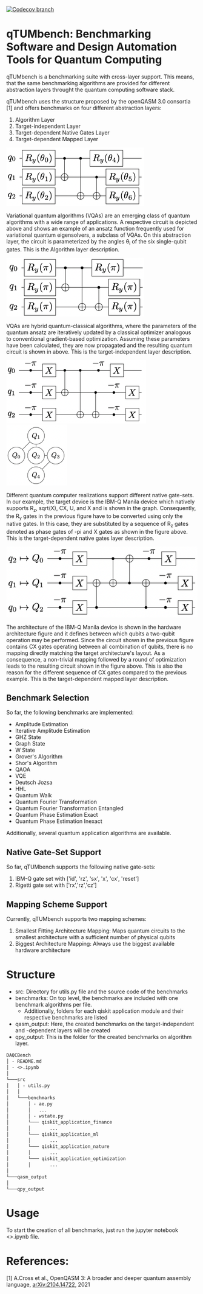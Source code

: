 [![Codecov branch](https://img.shields.io/codecov/c/github/nq8/DAQCBench/master?label=codecov&logo=codecov&style=plastic)](https://codecov.io/gh/nq8/DAQCBench)
# qTUMbench: Benchmarking Software and Design Automation Tools for Quantum Computing

qTUMbench is a benchmarking suite with cross-layer support. This means, that the same benchmarking
algorithms are provided for different abstraction layers throught the quantum computing
software stack.

qTUMbench uses the structure proposed by the openQASM 3.0 consortia [1] and offers benchmarks
on four different abstraction layers:
1) Algorithm Layer
2) Target-independent Layer
3) Target-dependent Native Gates Layer
4) Target-dependent Mapped Layer

![alt text](img/layer_1.png "Title")

Variational quantum algorithms (VQAs) are an emerging class of quantum algorithms with a 
wide range of applications. A respective circuit is depicted above and shows an example of an 
ansatz function frequently used for variational quantum eigensolvers, a subclass of VQAs. On 
this abstraction layer, the circuit is parameterized by the angles 
&theta;<sub>i</sub> of the six single-qubit gates. This is the Algorithm layer description.

![alt text](img/layer_2.png "Title")

VQAs are hybrid quantum-classical algorithms, where the parameters of the quantum ansatz are 
iteratively updated by a classical optimizer analogous to conventional gradient-based optimization.
Assuming these parameters have been calculated, they are now propagated and the resulting 
quantum circuit is shown in above. This is the target-independent layer description.

![alt text](img/layer_3.png "Title") ![alt text](img/arch.png "Title")

Different quantum computer realizations support different native gate-sets. 
In our example, the target device is the IBM-Q Manila device which natively supports 
R<sub>z</sub>, sqrt(X), CX, U, and X and is shown in the graph. Consequently, the R<sub>y</sub> 
gates in the previous figure have to be converted using only the native gates. 
In this case, they are substituted by a sequence of R<sub>z</sub>
gates denoted as phase gates of -pi and X gates as shown in the figure above.
This is the target-dependent native gates layer description.

![alt text](img/layer_4.png "Title")

The architecture of the IBM-Q Manila device is shown in the hardware architecture figure and 
it defines between which qubits a two-qubit operation may be performed.
Since the circuit shown in the previous figure contains CX gates operating between all combination of 
qubits, there is no mapping directly matching the target architecture's layout. As a consequence, 
a non-trivial mapping followed by a round of optimization leads to the resulting circuit shown 
in the figure above. This is also the reason for the different sequence of CX gates compared 
to the previous example.
This is the target-dependent mapped layer description.

## Benchmark Selection
So far, the following benchmarks are implemented:
- Amplitude Estimation
- Iterative Amplitude Estimation
- GHZ State
- Graph State
- W State
- Grover's Algorithm
- Shor's Algorithm
- QAOA
- VQE
- Deutsch Jozsa
- HHL
- Quantum Walk
- Quantum Fourier Transformation
- Quantum Fourier Transformation Entangled
- Quantum Phase Estimation Exact
- Quantum Phase Estimation Inexact

Additionally, several quantum application algorithms are available.

## Native Gate-Set Support
So far, qTUMbench supports the following native gate-sets:
1) IBM-Q gate set with ['id', 'rz', 'sx', 'x', 'cx', 'reset']
2) Rigetti gate set with ['rx','rz','cz']

## Mapping Scheme Support
Currently, qTUMbench supports two mapping schemes:
1) Smallest Fitting Architecture Mapping: Maps quantum circuits to the smallest architecture with a sufficient number of physical qubits
2) Biggest Architecture Mapping: Always use the biggest available hardware architecture

# Structure
- src: Directory for  utils.py file and the source code of the benchmarks
- benchmarks: On top level, the benchmarks are included with one benchmark algorithms per file. 
  - Additionally, folders for each qiskit application module and their respective benchmarks are listed
- qasm_output: Here, the created benchmarks on the target-independent and -dependent layers will be created
- qpy_output: This is the folder for the created benchmarks on algorithm layer.
```
DAQCBench
│ - README.md
│ - <>.ipynb  
│
└───src
│   │ - utils.py
│   │
│   └───benchmarks
│       │ - ae.py
│       │   ...
│       │ - wstate.py
│       └─── qiskit_application_finance
│       │       ...
│       └─── qiskit_application_ml
│       │       ...
│       └─── qiskit_application_nature
│       │       ...
│       └─── qiskit_application_optimization
│       │       ...
│
└───qasm_output
│
└───qpy_output
```

# Usage
To start the creation of all benchmarks, just run the jupyter notebook <>.ipynb file.

# References:
[1] A.Cross et al., OpenQASM 3: A broader and deeper quantum assembly language, [arXiv:2104.14722](https://arxiv.org/abs/2104.14722), 2021 

